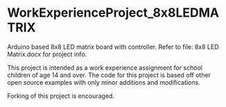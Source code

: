 # WorkExperienceProject_8x8LEDMATRIX

Arduino based 8x8 LED matrix board with controller.
Refer to file: 8x8 LED Matrix.docx for project info.

This project is intended as a work experience assignment for school children of age 14 and over.
The code for this project is based off other open source examples with only minor additions and modifications.

Forking of this project is encouraged.
